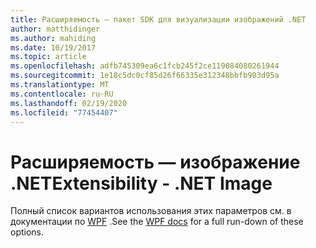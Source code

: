 ```yaml
---
title: Расширяемость — пакет SDK для визуализации изображений .NET
author: matthidinger
ms.author: mahiding
ms.date: 10/19/2017
ms.topic: article
ms.openlocfilehash: adfb745309ea6c1fcb245f2ce119084080261944
ms.sourcegitcommit: 1e18c5dc0cf85d26f66335e312348bbfb903d95a
ms.translationtype: MT
ms.contentlocale: ru-RU
ms.lasthandoff: 02/19/2020
ms.locfileid: "77454407"
---
```

# <a name="extensibility---net-image"></a><span data-ttu-id="fc14a-102">Расширяемость — изображение .NET</span><span class="sxs-lookup"><span data-stu-id="fc14a-102">Extensibility - .NET Image</span></span>

<span data-ttu-id="fc14a-103">Полный список вариантов использования этих параметров см. в документации по [WPF](../net-wpf/getting-started.md) .</span><span class="sxs-lookup"><span data-stu-id="fc14a-103">See the [WPF docs](../net-wpf/getting-started.md) for a full run-down of these options.</span></span>